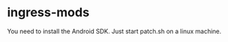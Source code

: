 ingress-mods
============

You need to install the Android SDK. Just start patch.sh on a linux machine.
